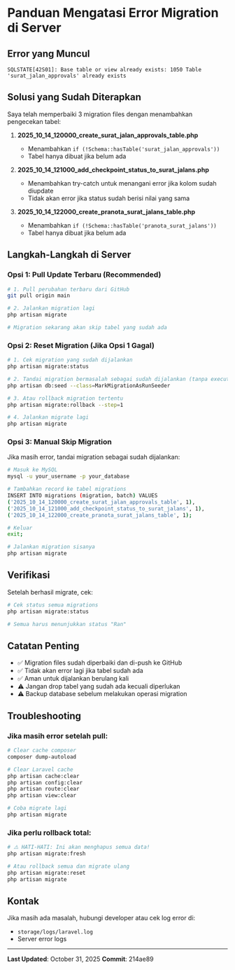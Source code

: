 # Panduan Mengatasi Error Migration di Server

## Error yang Muncul
```
SQLSTATE[42S01]: Base table or view already exists: 1050 Table 'surat_jalan_approvals' already exists
```

## Solusi yang Sudah Diterapkan

Saya telah memperbaiki 3 migration files dengan menambahkan pengecekan tabel:

1. **2025_10_14_120000_create_surat_jalan_approvals_table.php**
   - Menambahkan `if (!Schema::hasTable('surat_jalan_approvals'))`
   - Tabel hanya dibuat jika belum ada

2. **2025_10_14_121000_add_checkpoint_status_to_surat_jalans.php**
   - Menambahkan try-catch untuk menangani error jika kolom sudah diupdate
   - Tidak akan error jika status sudah berisi nilai yang sama

3. **2025_10_14_122000_create_pranota_surat_jalans_table.php**
   - Menambahkan `if (!Schema::hasTable('pranota_surat_jalans'))`
   - Tabel hanya dibuat jika belum ada

## Langkah-Langkah di Server

### Opsi 1: Pull Update Terbaru (Recommended)

```bash
# 1. Pull perubahan terbaru dari GitHub
git pull origin main

# 2. Jalankan migration lagi
php artisan migrate

# Migration sekarang akan skip tabel yang sudah ada
```

### Opsi 2: Reset Migration (Jika Opsi 1 Gagal)

```bash
# 1. Cek migration yang sudah dijalankan
php artisan migrate:status

# 2. Tandai migration bermasalah sebagai sudah dijalankan (tanpa execute)
php artisan db:seed --class=MarkMigrationAsRunSeeder

# 3. Atau rollback migration tertentu
php artisan migrate:rollback --step=1

# 4. Jalankan migrate lagi
php artisan migrate
```

### Opsi 3: Manual Skip Migration

Jika masih error, tandai migration sebagai sudah dijalankan:

```bash
# Masuk ke MySQL
mysql -u your_username -p your_database

# Tambahkan record ke tabel migrations
INSERT INTO migrations (migration, batch) VALUES 
('2025_10_14_120000_create_surat_jalan_approvals_table', 1),
('2025_10_14_121000_add_checkpoint_status_to_surat_jalans', 1),
('2025_10_14_122000_create_pranota_surat_jalans_table', 1);

# Keluar
exit;

# Jalankan migration sisanya
php artisan migrate
```

## Verifikasi

Setelah berhasil migrate, cek:

```bash
# Cek status semua migrations
php artisan migrate:status

# Semua harus menunjukkan status "Ran"
```

## Catatan Penting

- ✅ Migration files sudah diperbaiki dan di-push ke GitHub
- ✅ Tidak akan error lagi jika tabel sudah ada
- ✅ Aman untuk dijalankan berulang kali
- ⚠️  Jangan drop tabel yang sudah ada kecuali diperlukan
- ⚠️  Backup database sebelum melakukan operasi migration

## Troubleshooting

### Jika masih error setelah pull:

```bash
# Clear cache composer
composer dump-autoload

# Clear Laravel cache
php artisan cache:clear
php artisan config:clear
php artisan route:clear
php artisan view:clear

# Coba migrate lagi
php artisan migrate
```

### Jika perlu rollback total:

```bash
# ⚠️ HATI-HATI: Ini akan menghapus semua data!
php artisan migrate:fresh

# Atau rollback semua dan migrate ulang
php artisan migrate:reset
php artisan migrate
```

## Kontak

Jika masih ada masalah, hubungi developer atau cek log error di:
- `storage/logs/laravel.log`
- Server error logs

---
**Last Updated**: October 31, 2025
**Commit**: 214ae89
